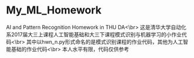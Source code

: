 # My_ML_Homework
AI and Pattern Recognition Homework in THU DA<\br>
这是清华大学自动化系2017届大三上课程人工智能基础和大三下课程模式识别与机器学习的小作业代码<\br>
其中以hwn_n.py形式命名的是模式识别课程的作业代码，其他为人工智能基础的作业代码<\br>
本人水平有限，代码仅供参考
